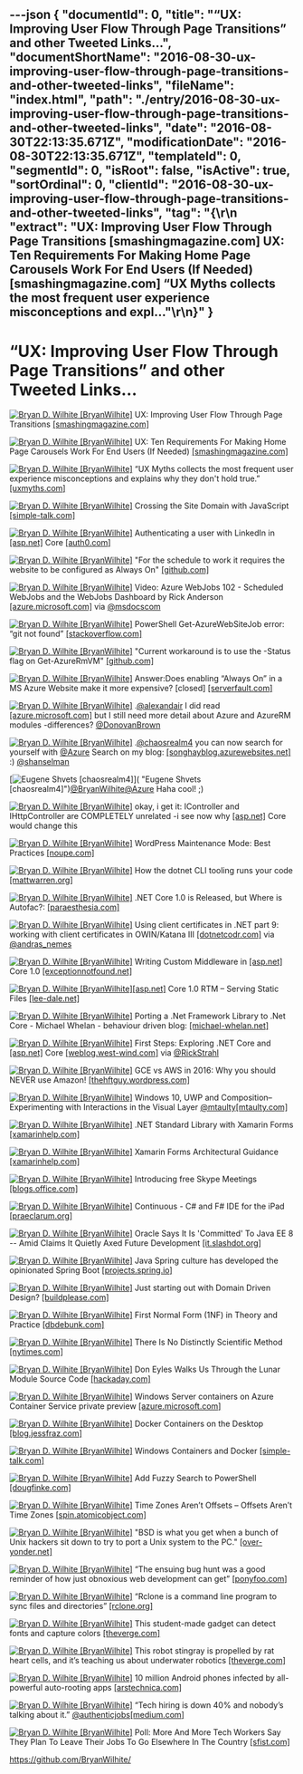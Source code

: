 ---json
{
  "documentId": 0,
  "title": "“UX: Improving User Flow Through Page Transitions” and other Tweeted Links…",
  "documentShortName": "2016-08-30-ux-improving-user-flow-through-page-transitions-and-other-tweeted-links",
  "fileName": "index.html",
  "path": "./entry/2016-08-30-ux-improving-user-flow-through-page-transitions-and-other-tweeted-links",
  "date": "2016-08-30T22:13:35.671Z",
  "modificationDate": "2016-08-30T22:13:35.671Z",
  "templateId": 0,
  "segmentId": 0,
  "isRoot": false,
  "isActive": true,
  "sortOrdinal": 0,
  "clientId": "2016-08-30-ux-improving-user-flow-through-page-transitions-and-other-tweeted-links",
  "tag": "{\r\n  \"extract\": \"UX: Improving User Flow Through Page Transitions [smashingmagazine.com] UX: Ten Requirements For Making Home Page Carousels Work For End Users (If Needed) [smashingmagazine.com] “UX Myths collects the most frequent user experience misconceptions and expl...\"\r\n}"
}
---

# “UX: Improving User Flow Through Page Transitions” and other Tweeted Links…

[<img alt="Bryan D. Wilhite [BryanWilhite]" src="https://songhay.blob.core.windows.net/shared-social-twitter/BryanWilhite.jpeg">](http://songhayblog.azurewebsites.net/ "Bryan D. Wilhite [BryanWilhite]") UX: Improving User Flow Through Page Transitions [[smashingmagazine.com]](https://www.smashingmagazine.com/2016/07/improving-user-flow-through-page-transitions/)

[<img alt="Bryan D. Wilhite [BryanWilhite]" src="https://songhay.blob.core.windows.net/shared-social-twitter/BryanWilhite.jpeg">](http://songhayblog.azurewebsites.net/ "Bryan D. Wilhite [BryanWilhite]") UX: Ten Requirements For Making Home Page Carousels Work For End Users (If Needed) [[smashingmagazine.com]](https://www.smashingmagazine.com/2016/07/ten-requirements-for-making-home-page-carousels-work-for-end-users/)

[<img alt="Bryan D. Wilhite [BryanWilhite]" src="https://songhay.blob.core.windows.net/shared-social-twitter/BryanWilhite.jpeg">](http://songhayblog.azurewebsites.net/ "Bryan D. Wilhite [BryanWilhite]") “UX Myths collects the most frequent user experience misconceptions and explains why they don't hold true.” [[uxmyths.com]](http://uxmyths.com/)

[<img alt="Bryan D. Wilhite [BryanWilhite]" src="https://songhay.blob.core.windows.net/shared-social-twitter/BryanWilhite.jpeg">](http://songhayblog.azurewebsites.net/ "Bryan D. Wilhite [BryanWilhite]") Crossing the Site Domain with JavaScript [[simple-talk.com]](https://www.simple-talk.com/dotnet/asp.net/crossing-the-site-domain-with-javascript/)

[<img alt="Bryan D. Wilhite [BryanWilhite]" src="https://songhay.blob.core.windows.net/shared-social-twitter/BryanWilhite.jpeg">](http://songhayblog.azurewebsites.net/ "Bryan D. Wilhite [BryanWilhite]") Authenticating a user with LinkedIn in [[asp.net]](http://ASP.NET) Core [[auth0.com]](https://auth0.com/blog/2016/06/13/authenticating-a-user-with-linkedin-in-aspnet-core/)

[<img alt="Bryan D. Wilhite [BryanWilhite]" src="https://songhay.blob.core.windows.net/shared-social-twitter/BryanWilhite.jpeg">](http://songhayblog.azurewebsites.net/ "Bryan D. Wilhite [BryanWilhite]") "For the schedule to work it requires the website to be configured as Always On" [[github.com]](https://github.com/projectkudu/kudu/wiki/Web-jobs#scheduling-a-triggered-webjob)

[<img alt="Bryan D. Wilhite [BryanWilhite]" src="https://songhay.blob.core.windows.net/shared-social-twitter/BryanWilhite.jpeg">](http://songhayblog.azurewebsites.net/ "Bryan D. Wilhite [BryanWilhite]") Video: Azure WebJobs 102 - Scheduled WebJobs and the WebJobs Dashboard by Rick Anderson [[azure.microsoft.com]](http://azure.microsoft.com/en-us/documentation/videos/azure-webjobs-schedule-and-dashboard/) via [@msdocscom](http://twitter.com/msdocscom)

[<img alt="Bryan D. Wilhite [BryanWilhite]" src="https://songhay.blob.core.windows.net/shared-social-twitter/BryanWilhite.jpeg">](http://songhayblog.azurewebsites.net/ "Bryan D. Wilhite [BryanWilhite]") PowerShell Get-AzureWebSiteJob error: “git not found” [[stackoverflow.com]](http://stackoverflow.com/q/29111804/22944?stw=2)

[<img alt="Bryan D. Wilhite [BryanWilhite]" src="https://songhay.blob.core.windows.net/shared-social-twitter/BryanWilhite.jpeg">](http://songhayblog.azurewebsites.net/ "Bryan D. Wilhite [BryanWilhite]") "Current workaround is to use the -Status flag on Get-AzureRmVM" [[github.com]](https://github.com/Azure/azure-powershell/issues/1724)

[<img alt="Bryan D. Wilhite [BryanWilhite]" src="https://songhay.blob.core.windows.net/shared-social-twitter/BryanWilhite.jpeg">](http://songhayblog.azurewebsites.net/ "Bryan D. Wilhite [BryanWilhite]") Answer:Does enabling “Always On” in a MS Azure Website make it more expensive? [closed] [[serverfault.com]](http://serverfault.com/a/620791/20247?stw=2)

[<img alt="Bryan D. Wilhite [BryanWilhite]" src="https://songhay.blob.core.windows.net/shared-social-twitter/BryanWilhite.jpeg">](http://songhayblog.azurewebsites.net/ "Bryan D. Wilhite [BryanWilhite]") .[@alexandair](http://twitter.com/alexandair) I did read [[azure.microsoft.com]](https://azure.microsoft.com/en-us/documentation/articles/powershell-install-configure/) but I still need more detail about Azure and AzureRM modules -differences? [@DonovanBrown](http://twitter.com/DonovanBrown)

[<img alt="Bryan D. Wilhite [BryanWilhite]" src="https://songhay.blob.core.windows.net/shared-social-twitter/BryanWilhite.jpeg">](http://songhayblog.azurewebsites.net/ "Bryan D. Wilhite [BryanWilhite]") .[@chaosrealm4](http://twitter.com/chaosrealm4) you can now search for yourself with [@Azure](http://twitter.com/Azure) Search on my blog: [[songhayblog.azurewebsites.net]](http://songhayblog.azurewebsites.net/#/search/eugene) :) [@shanselman](http://twitter.com/shanselman)

[<img alt="Eugene Shvets [chaosrealm4]" src="https://songhay.blob.core.windows.net/shared-social-twitter/chaosrealm4.jpeg">]( "Eugene Shvets [chaosrealm4]")[@BryanWilhite](http://twitter.com/BryanWilhite)[@Azure](http://twitter.com/Azure) Haha cool! ;)

[<img alt="Bryan D. Wilhite [BryanWilhite]" src="https://songhay.blob.core.windows.net/shared-social-twitter/BryanWilhite.jpeg">](http://songhayblog.azurewebsites.net/ "Bryan D. Wilhite [BryanWilhite]") okay, i get it: IController and IHttpController are COMPLETELY unrelated -i see now why [[asp.net]](http://ASP.NET) Core would change this

[<img alt="Bryan D. Wilhite [BryanWilhite]" src="https://songhay.blob.core.windows.net/shared-social-twitter/BryanWilhite.jpeg">](http://songhayblog.azurewebsites.net/ "Bryan D. Wilhite [BryanWilhite]") WordPress Maintenance Mode: Best Practices [[noupe.com]](http://www.noupe.com/wordpress/wordpress-maintenance-mode-98280.html)

[<img alt="Bryan D. Wilhite [BryanWilhite]" src="https://songhay.blob.core.windows.net/shared-social-twitter/BryanWilhite.jpeg">](http://songhayblog.azurewebsites.net/ "Bryan D. Wilhite [BryanWilhite]") How the dotnet CLI tooling runs your code [[mattwarren.org]](http://mattwarren.org/2016/07/04/How-the-dotnet-CLI-tooling-runs-your-code/)

[<img alt="Bryan D. Wilhite [BryanWilhite]" src="https://songhay.blob.core.windows.net/shared-social-twitter/BryanWilhite.jpeg">](http://songhayblog.azurewebsites.net/ "Bryan D. Wilhite [BryanWilhite]") .NET Core 1.0 is Released, but Where is Autofac?: [[paraesthesia.com]](http://www.paraesthesia.com/archive/2016/06/29/netcore-rtm-where-is-autofac/#.V3xwEmvi87E.twitter)

[<img alt="Bryan D. Wilhite [BryanWilhite]" src="https://songhay.blob.core.windows.net/shared-social-twitter/BryanWilhite.jpeg">](http://songhayblog.azurewebsites.net/ "Bryan D. Wilhite [BryanWilhite]") Using client certificates in .NET part 9: working with client certificates in OWIN/Katana III [[dotnetcodr.com]](https://dotnetcodr.com/2016/02/08/using-client-certificates-in-net-part-9-working-with-client-certificates-in-owinkatana-iii/) via [@andras_nemes](http://twitter.com/andras_nemes)

[<img alt="Bryan D. Wilhite [BryanWilhite]" src="https://songhay.blob.core.windows.net/shared-social-twitter/BryanWilhite.jpeg">](http://songhayblog.azurewebsites.net/ "Bryan D. Wilhite [BryanWilhite]") Writing Custom Middleware in [[asp.net]](http://ASP.NET) Core 1.0 [[exceptionnotfound.net]](http://www.exceptionnotfound.net/writing-custom-middleware-in-asp-net-core-1-0/)

[<img alt="Bryan D. Wilhite [BryanWilhite]" src="https://songhay.blob.core.windows.net/shared-social-twitter/BryanWilhite.jpeg">](http://songhayblog.azurewebsites.net/ "Bryan D. Wilhite [BryanWilhite]")[[asp.net]](http://ASP.Net) Core 1.0 RTM – Serving Static Files [[lee-dale.net]](https://lee-dale.net/2016/06/30/asp-net-core-1-0-rtm-serving-static-files/)

[<img alt="Bryan D. Wilhite [BryanWilhite]" src="https://songhay.blob.core.windows.net/shared-social-twitter/BryanWilhite.jpeg">](http://songhayblog.azurewebsites.net/ "Bryan D. Wilhite [BryanWilhite]") Porting a .Net Framework Library to .Net Core - Michael Whelan - behaviour driven blog: [[michael-whelan.net]](http://www.michael-whelan.net/porting-dotnet-framework-library-to-dotnet-core/#.V3xym4e4naw.twitter)

[<img alt="Bryan D. Wilhite [BryanWilhite]" src="https://songhay.blob.core.windows.net/shared-social-twitter/BryanWilhite.jpeg">](http://songhayblog.azurewebsites.net/ "Bryan D. Wilhite [BryanWilhite]") First Steps: Exploring .NET Core and [[asp.net]](http://ASP.NET) Core [[weblog.west-wind.com]](https://weblog.west-wind.com/posts/2016/Jun/29/First-Steps-Exploring-NET-Core-and-ASPNET-Core) via [@RickStrahl](http://twitter.com/RickStrahl)

[<img alt="Bryan D. Wilhite [BryanWilhite]" src="https://songhay.blob.core.windows.net/shared-social-twitter/BryanWilhite.jpeg">](http://songhayblog.azurewebsites.net/ "Bryan D. Wilhite [BryanWilhite]") GCE vs AWS in 2016: Why you should NEVER use Amazon! [[thehftguy.wordpress.com]](https://thehftguy.wordpress.com/2016/06/15/gce-vs-aws-in-2016-why-you-should-never-use-amazon/)

[<img alt="Bryan D. Wilhite [BryanWilhite]" src="https://songhay.blob.core.windows.net/shared-social-twitter/BryanWilhite.jpeg">](http://songhayblog.azurewebsites.net/ "Bryan D. Wilhite [BryanWilhite]") Windows 10, UWP and Composition– Experimenting with Interactions in the Visual Layer [@mtaulty](http://twitter.com/mtaulty)[[mtaulty.com]](https://mtaulty.com/2016/07/06/windows-10-uwp-and-composition-experimenting-with-interactions-in-the-visual-layer/)

[<img alt="Bryan D. Wilhite [BryanWilhite]" src="https://songhay.blob.core.windows.net/shared-social-twitter/BryanWilhite.jpeg">](http://songhayblog.azurewebsites.net/ "Bryan D. Wilhite [BryanWilhite]") .NET Standard Library with Xamarin Forms [[xamarinhelp.com]](https://xamarinhelp.com/dot-net-standard-pcl-xamarin-forms/)

[<img alt="Bryan D. Wilhite [BryanWilhite]" src="https://songhay.blob.core.windows.net/shared-social-twitter/BryanWilhite.jpeg">](http://songhayblog.azurewebsites.net/ "Bryan D. Wilhite [BryanWilhite]") Xamarin Forms Architectural Guidance [[xamarinhelp.com]](https://xamarinhelp.com/xamarin-forms-architectural-guidance/)

[<img alt="Bryan D. Wilhite [BryanWilhite]" src="https://songhay.blob.core.windows.net/shared-social-twitter/BryanWilhite.jpeg">](http://songhayblog.azurewebsites.net/ "Bryan D. Wilhite [BryanWilhite]") Introducing free Skype Meetings [[blogs.office.com]](https://blogs.office.com/2016/07/05/introducing-free-skype-meetings/)

[<img alt="Bryan D. Wilhite [BryanWilhite]" src="https://songhay.blob.core.windows.net/shared-social-twitter/BryanWilhite.jpeg">](http://songhayblog.azurewebsites.net/ "Bryan D. Wilhite [BryanWilhite]") Continuous - C# and F# IDE for the iPad [[praeclarum.org]](http://praeclarum.org/post/147003028753/continuous-c-and-f-ide-for-the-ipad#_=_)

[<img alt="Bryan D. Wilhite [BryanWilhite]" src="https://songhay.blob.core.windows.net/shared-social-twitter/BryanWilhite.jpeg">](http://songhayblog.azurewebsites.net/ "Bryan D. Wilhite [BryanWilhite]") Oracle Says It Is 'Committed' To Java EE 8 -- Amid Claims It Quietly Axed Future Development [[it.slashdot.org]](https://it.slashdot.org/story/16/07/08/1720221/oracle-says-it-is-committed-to-java-ee-8----amid-claims-it-quietly-axed-future-development?utm_source=feedly1.0mainlinkanon&utm_medium=feed)

[<img alt="Bryan D. Wilhite [BryanWilhite]" src="https://songhay.blob.core.windows.net/shared-social-twitter/BryanWilhite.jpeg">](http://songhayblog.azurewebsites.net/ "Bryan D. Wilhite [BryanWilhite]") Java Spring culture has developed the opinionated Spring Boot [[projects.spring.io]](http://projects.spring.io/spring-boot/)

[<img alt="Bryan D. Wilhite [BryanWilhite]" src="https://songhay.blob.core.windows.net/shared-social-twitter/BryanWilhite.jpeg">](http://songhayblog.azurewebsites.net/ "Bryan D. Wilhite [BryanWilhite]") Just starting out with Domain Driven Design? [[buildplease.com]](https://buildplease.com/pages/dddweekly/)

[<img alt="Bryan D. Wilhite [BryanWilhite]" src="https://songhay.blob.core.windows.net/shared-social-twitter/BryanWilhite.jpeg">](http://songhayblog.azurewebsites.net/ "Bryan D. Wilhite [BryanWilhite]") First Normal Form (1NF) in Theory and Practice [[dbdebunk.com]](http://www.dbdebunk.com/2016/03/real-data-science-first-normal-form-in.html)

[<img alt="Bryan D. Wilhite [BryanWilhite]" src="https://songhay.blob.core.windows.net/shared-social-twitter/BryanWilhite.jpeg">](http://songhayblog.azurewebsites.net/ "Bryan D. Wilhite [BryanWilhite]") There Is No Distinctly Scientific Method [[nytimes.com]](http://www.nytimes.com/2016/07/04/opinion/there-is-no-scientific-method.html)

[<img alt="Bryan D. Wilhite [BryanWilhite]" src="https://songhay.blob.core.windows.net/shared-social-twitter/BryanWilhite.jpeg">](http://songhayblog.azurewebsites.net/ "Bryan D. Wilhite [BryanWilhite]") Don Eyles Walks Us Through the Lunar Module Source Code [[hackaday.com]](http://hackaday.com/2016/07/05/don-eyles-walks-us-through-the-lunar-module-source-code/)

[<img alt="Bryan D. Wilhite [BryanWilhite]" src="https://songhay.blob.core.windows.net/shared-social-twitter/BryanWilhite.jpeg">](http://songhayblog.azurewebsites.net/ "Bryan D. Wilhite [BryanWilhite]") Windows Server containers on Azure Container Service private preview [[azure.microsoft.com]](https://azure.microsoft.com/en-us/blog/windows-server-containers-using-docker-swarm-on-azure-container-service-private-preview/)

[<img alt="Bryan D. Wilhite [BryanWilhite]" src="https://songhay.blob.core.windows.net/shared-social-twitter/BryanWilhite.jpeg">](http://songhayblog.azurewebsites.net/ "Bryan D. Wilhite [BryanWilhite]") Docker Containers on the Desktop [[blog.jessfraz.com]](https://blog.jessfraz.com/post/docker-containers-on-the-desktop/)

[<img alt="Bryan D. Wilhite [BryanWilhite]" src="https://songhay.blob.core.windows.net/shared-social-twitter/BryanWilhite.jpeg">](http://songhayblog.azurewebsites.net/ "Bryan D. Wilhite [BryanWilhite]") Windows Containers and Docker [[simple-talk.com]](https://www.simple-talk.com/cloud/platform-as-a-service/windows-containers-and-docker/)

[<img alt="Bryan D. Wilhite [BryanWilhite]" src="https://songhay.blob.core.windows.net/shared-social-twitter/BryanWilhite.jpeg">](http://songhayblog.azurewebsites.net/ "Bryan D. Wilhite [BryanWilhite]") Add Fuzzy Search to PowerShell [[dougfinke.com]](http://dougfinke.com/blog/add-fuzzy-search-to-powershell/)

[<img alt="Bryan D. Wilhite [BryanWilhite]" src="https://songhay.blob.core.windows.net/shared-social-twitter/BryanWilhite.jpeg">](http://songhayblog.azurewebsites.net/ "Bryan D. Wilhite [BryanWilhite]") Time Zones Aren’t Offsets – Offsets Aren’t Time Zones [[spin.atomicobject.com]](https://spin.atomicobject.com/2016/07/06/time-zones-offsets/)

[<img alt="Bryan D. Wilhite [BryanWilhite]" src="https://songhay.blob.core.windows.net/shared-social-twitter/BryanWilhite.jpeg">](http://songhayblog.azurewebsites.net/ "Bryan D. Wilhite [BryanWilhite]") "BSD is what you get when a bunch of Unix hackers sit down to try to port a Unix system to the PC." [[over-yonder.net]](http://www.over-yonder.net/~fullermd/rants/bsd4linux/01)

[<img alt="Bryan D. Wilhite [BryanWilhite]" src="https://songhay.blob.core.windows.net/shared-social-twitter/BryanWilhite.jpeg">](http://songhayblog.azurewebsites.net/ "Bryan D. Wilhite [BryanWilhite]") “The ensuing bug hunt was a good reminder of how just obnoxious web development can get” [[ponyfoo.com]](https://ponyfoo.com/articles/double-edged-sword-web)

[<img alt="Bryan D. Wilhite [BryanWilhite]" src="https://songhay.blob.core.windows.net/shared-social-twitter/BryanWilhite.jpeg">](http://songhayblog.azurewebsites.net/ "Bryan D. Wilhite [BryanWilhite]") “Rclone is a command line program to sync files and directories” [[rclone.org]](http://rclone.org/)

[<img alt="Bryan D. Wilhite [BryanWilhite]" src="https://songhay.blob.core.windows.net/shared-social-twitter/BryanWilhite.jpeg">](http://songhayblog.azurewebsites.net/ "Bryan D. Wilhite [BryanWilhite]") This student-made gadget can detect fonts and capture colors [[theverge.com]](http://www.theverge.com/circuitbreaker/2016/7/5/12100524/font-detector-tool-color-eyedropper-spector)

[<img alt="Bryan D. Wilhite [BryanWilhite]" src="https://songhay.blob.core.windows.net/shared-social-twitter/BryanWilhite.jpeg">](http://songhayblog.azurewebsites.net/ "Bryan D. Wilhite [BryanWilhite]") This robot stingray is propelled by rat heart cells, and it’s teaching us about underwater robotics [[theverge.com]](http://www.theverge.com/science/2016/7/7/12116292/stingray-skeleton-robots-rat-cardiac-muscle-cells)

[<img alt="Bryan D. Wilhite [BryanWilhite]" src="https://songhay.blob.core.windows.net/shared-social-twitter/BryanWilhite.jpeg">](http://songhayblog.azurewebsites.net/ "Bryan D. Wilhite [BryanWilhite]") 10 million Android phones infected by all-powerful auto-rooting apps [[arstechnica.com]](http://arstechnica.com/security/2016/07/virulent-auto-rooting-malware-takes-control-of-10-million-android-devices/)

[<img alt="Bryan D. Wilhite [BryanWilhite]" src="https://songhay.blob.core.windows.net/shared-social-twitter/BryanWilhite.jpeg">](http://songhayblog.azurewebsites.net/ "Bryan D. Wilhite [BryanWilhite]") “Tech hiring is down 40% and nobody’s talking about it.” [@authenticjobs](http://twitter.com/authenticjobs)[[medium.com]](https://medium.com/@cameronmoll/tech-hiring-is-down-40-and-nobodys-talking-about-it-3d6f658d9faf)

[<img alt="Bryan D. Wilhite [BryanWilhite]" src="https://songhay.blob.core.windows.net/shared-social-twitter/BryanWilhite.jpeg">](http://songhayblog.azurewebsites.net/ "Bryan D. Wilhite [BryanWilhite]") Poll: More And More Tech Workers Say They Plan To Leave Their Jobs To Go Elsewhere In The Country [[sfist.com]](http://sfist.com/2016/07/07/turns_out_most_tech_workers_dont_th.php)

<https://github.com/BryanWilhite/>
